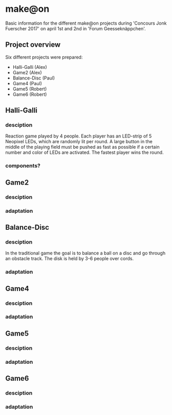 # make@on
Basic information for the different make@on projects during 'Concours Jonk Fuerscher 2017' on april 1st and 2nd in 'Forum Geesseknäppchen'.


## Project overview
Six different projects were prepared:
* Halli-Galli (Alex)
* Game2 (Alex)
* Balance-Disc (Paul)
* Game4 (Paul)
* Game5 (Robert)
* Game6 (Robert)


## Halli-Galli
### desciption
Reaction game played by 4 people. Each player has an LED-strip of 5 Neopixel LEDs, which are randomly lit per round. A large button in the middle of the playing field must be pushed as fast as possible if a certain number and color of LEDs are activated. The fastest player wins the round.
### components?


## Game2
### desciption
### adaptation


## Balance-Disc
### desciption
In the traditional game the goal is to balance a ball on a disc and go through an obstacle track. The disk is held by 3-6 people over cords.
### adaptation


## Game4
### desciption
### adaptation


## Game5
### desciption
### adaptation


## Game6
### desciption
### adaptation
